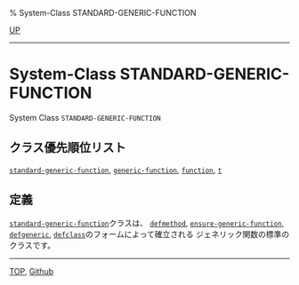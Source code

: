 % System-Class STANDARD-GENERIC-FUNCTION

[UP](4.4.html)  

---

# System-Class **STANDARD-GENERIC-FUNCTION**


System Class `STANDARD-GENERIC-FUNCTION`


## クラス優先順位リスト

[`standard-generic-function`](4.4.standard-generic-function.html),
[`generic-function`](4.4.generic-function.html),
[`function`](4.4.function-system-class.html),
[`t`](4.4.t-system-class.html)


## 定義

[`standard-generic-function`](4.4.standard-generic-function.html)クラスは、
[`defmethod`](7.7.defmethod.html),
[`ensure-generic-function`](7.7.ensure-generic-function.html),
[`defgeneric`](7.7.defgeneric.html),
[`defclass`](7.7.defclass.html)のフォームによって確立される
ジェネリック関数の標準のクラスです。


---
[TOP](index.html),  [Github](https://github.com/nptcl/npt-japanese)

